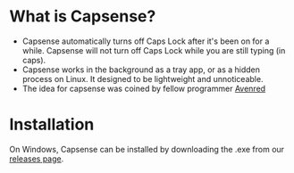 # What is Capsense?
* Capsense automatically turns off Caps Lock after it's been on for a while. Capsense will not turn off Caps Lock while you are still typing (in caps).
* Capsense works in the background as a tray app, or as a hidden process on Linux. It designed to be lightweight and unnoticeable.
* The idea for capsense was coined by fellow programmer [Avenred](https://github.com/Avenred)

# Installation
On Windows, Capsense can be installed by downloading the .exe from our [releases page](https://github.com/LueWasHere/capsense/releases). <!-- TODO: Additional instructions for Linux go here. -->

<!--- Fixes to this README will be frequent (especially since my sense of grammar and spelling is horrible) due to errors and updates to the distros --->
